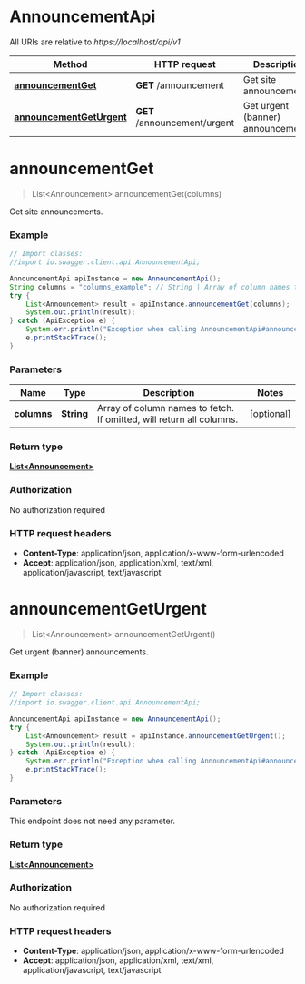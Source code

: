 # AnnouncementApi

All URIs are relative to *https://localhost/api/v1*

Method | HTTP request | Description
------------- | ------------- | -------------
[**announcementGet**](AnnouncementApi.md#announcementGet) | **GET** /announcement | Get site announcements.
[**announcementGetUrgent**](AnnouncementApi.md#announcementGetUrgent) | **GET** /announcement/urgent | Get urgent (banner) announcements.


<a name="announcementGet"></a>
# **announcementGet**
> List&lt;Announcement&gt; announcementGet(columns)

Get site announcements.

### Example
```java
// Import classes:
//import io.swagger.client.api.AnnouncementApi;

AnnouncementApi apiInstance = new AnnouncementApi();
String columns = "columns_example"; // String | Array of column names to fetch. If omitted, will return all columns.
try {
    List<Announcement> result = apiInstance.announcementGet(columns);
    System.out.println(result);
} catch (ApiException e) {
    System.err.println("Exception when calling AnnouncementApi#announcementGet");
    e.printStackTrace();
}
```

### Parameters

Name | Type | Description  | Notes
------------- | ------------- | ------------- | -------------
 **columns** | **String**| Array of column names to fetch. If omitted, will return all columns. | [optional]

### Return type

[**List&lt;Announcement&gt;**](Announcement.md)

### Authorization

No authorization required

### HTTP request headers

 - **Content-Type**: application/json, application/x-www-form-urlencoded
 - **Accept**: application/json, application/xml, text/xml, application/javascript, text/javascript

<a name="announcementGetUrgent"></a>
# **announcementGetUrgent**
> List&lt;Announcement&gt; announcementGetUrgent()

Get urgent (banner) announcements.

### Example
```java
// Import classes:
//import io.swagger.client.api.AnnouncementApi;

AnnouncementApi apiInstance = new AnnouncementApi();
try {
    List<Announcement> result = apiInstance.announcementGetUrgent();
    System.out.println(result);
} catch (ApiException e) {
    System.err.println("Exception when calling AnnouncementApi#announcementGetUrgent");
    e.printStackTrace();
}
```

### Parameters
This endpoint does not need any parameter.

### Return type

[**List&lt;Announcement&gt;**](Announcement.md)

### Authorization

No authorization required

### HTTP request headers

 - **Content-Type**: application/json, application/x-www-form-urlencoded
 - **Accept**: application/json, application/xml, text/xml, application/javascript, text/javascript

